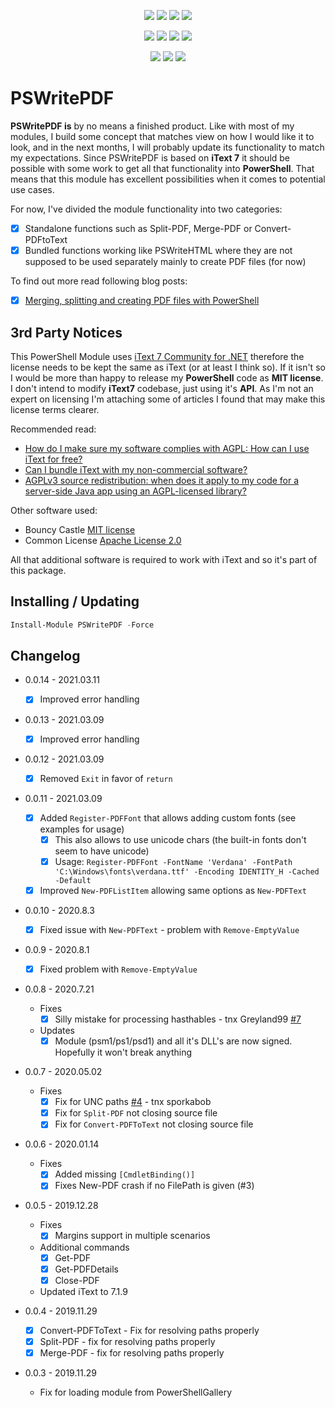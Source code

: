 <p align="center">
  <a href="https://dev.azure.com/evotecpl/PSWritePDF/_build/latest?definitionId=3"><img src="https://dev.azure.com/evotecpl/PSWritePDF/_apis/build/status/EvotecIT.PSWritePDF"></a>
  <a href="https://www.powershellgallery.com/packages/PSWritePDF"><img src="https://img.shields.io/powershellgallery/v/PSWritePDF.svg"></a>
  <a href="https://www.powershellgallery.com/packages/PSWritePDF"><img src="https://img.shields.io/powershellgallery/vpre/PSWritePDF.svg?label=powershell%20gallery%20preview&colorB=yellow"></a>
  <a href="https://github.com/EvotecIT/PSWritePDF"><img src="https://img.shields.io/github/license/EvotecIT/PSWritePDF.svg"></a>
</p>

<p align="center">
  <a href="https://www.powershellgallery.com/packages/PSWritePDF"><img src="https://img.shields.io/powershellgallery/p/PSWritePDF.svg"></a>
  <a href="https://github.com/EvotecIT/PSWritePDF"><img src="https://img.shields.io/github/languages/top/evotecit/PSWritePDF.svg"></a>
  <a href="https://github.com/EvotecIT/PSWritePDF"><img src="https://img.shields.io/github/languages/code-size/evotecit/PSWritePDF.svg"></a>
  <a href="https://www.powershellgallery.com/packages/PSWritePDF"><img src="https://img.shields.io/powershellgallery/dt/PSWritePDF.svg"></a>
</p>

<p align="center">
  <a href="https://twitter.com/PrzemyslawKlys"><img src="https://img.shields.io/twitter/follow/PrzemyslawKlys.svg?label=Twitter%20%40PrzemyslawKlys&style=social"></a>
  <a href="https://evotec.xyz/hub"><img src="https://img.shields.io/badge/Blog-evotec.xyz-2A6496.svg"></a>
  <a href="https://www.linkedin.com/in/pklys"><img src="https://img.shields.io/badge/LinkedIn-pklys-0077B5.svg?logo=LinkedIn"></a>
</p>

# PSWritePDF

**PSWritePDF is** by no means a finished product. Like with most of my modules, I build some concept that matches view on how I would like it to look, and in the next months, I will probably update its functionality to match my expectations. Since PSWritePDF is based on **iText 7** it should be possible with some work to get all that functionality into **PowerShell**. That means that this module has excellent possibilities when it comes to potential use cases.

For now, I've divided the module functionality into two categories:

- [x] Standalone functions such as Split-PDF, Merge-PDF or Convert-PDFtoText
- [x] Bundled functions working like PSWriteHTML where they are not supposed to be used separately mainly to create PDF files (for now)

To find out more read following blog posts:

- [x] [Merging, splitting and creating PDF files with PowerShell](https://evotec.xyz/merging-splitting-and-creating-pdf-files-with-powershell/)

## 3rd Party Notices

This PowerShell Module uses [iText 7 Community for .NET](https://github.com/itext/itext7-dotnet) therefore the license needs to be kept the same as iText (or at least I think so). If it isn't so I would be more than happy to release my **PowerShell** code as **MIT license**. I don't intend to modify **iText7** codebase, just using it's **API**. As I'm not an expert on licensing I'm attaching some of articles I found that may make this license terms clearer.

Recommended read:

- [How do I make sure my software complies with AGPL: How can I use iText for free?](https://itextpdf.com/en/blog/technical-notes/how-do-i-make-sure-my-software-complies-agpl-how-can-i-use-itext-free)
- [Can I bundle iText with my non-commercial software?](https://itextpdf.com/en/resources/books/best-itext-questions-stack-overflow/can-i-bundle-itext-my-non-commercial-software)
- [AGPLv3 source redistribution: when does it apply to my code for a server-side Java app using an AGPL-licensed library?](https://opensource.stackexchange.com/questions/5003/agplv3-source-redistribution-when-does-it-apply-to-my-code-for-a-server-side-ja)

Other software used:

- Bouncy Castle [MIT license](https://www.bouncycastle.org/licence.html)
- Common License [Apache License 2.0](https://github.com/net-commons/common-logging/blob/master/license.txt)

All that additional software is required to work with iText and so it's part of this package.

## Installing / Updating

```powershell
Install-Module PSWritePDF -Force
```

## Changelog

- 0.0.14 - 2021.03.11
  - [x] Improved error handling
- 0.0.13 - 2021.03.09
  - [x] Improved error handling
- 0.0.12 - 2021.03.09
  - [x] Removed `Exit` in favor of `return`
- 0.0.11 - 2021.03.09
  - [x] Added `Register-PDFFont` that allows adding custom fonts (see examples for usage)
    - [x] This also allows to use unicode chars (the built-in fonts don't seem to have unicode)
    - [x] Usage: `Register-PDFFont -FontName 'Verdana' -FontPath 'C:\Windows\fonts\verdana.ttf' -Encoding IDENTITY_H -Cached -Default`
  - [x] Improved `New-PDFListItem` allowing same options as `New-PDFText`
- 0.0.10 - 2020.8.3
  - [x] Fixed issue with `New-PDFText` - problem with `Remove-EmptyValue`
- 0.0.9 - 2020.8.1
  - [x] Fixed problem with `Remove-EmptyValue`
- 0.0.8 - 2020.7.21
  - Fixes
    - [x] Silly mistake for processing hasthables - tnx Greyland99 [#7](https://github.com/EvotecIT/PSWritePDF/issues/7)
  - Updates
    - [x] Module (psm1/ps1/psd1) and all it's DLL's are now signed. Hopefully it won't break anything

- 0.0.7 - 2020.05.02
  - Fixes
    - [x] Fix for UNC paths [#4](https://github.com/EvotecIT/PSWritePDF/issues/4) - tnx sporkabob
    - [x] Fix for `Split-PDF` not closing source file
    - [x] Fix for `Convert-PDFToText` not closing source file

- 0.0.6 - 2020.01.14
  - Fixes
    - [x] Added missing `[CmdletBinding()]`
    - [x] Fixes New-PDF crash if no FilePath is given (#3)

- 0.0.5 - 2019.12.28
  - Fixes
    - [x] Margins support in multiple scenarios
  - Additional commands
    - [x] Get-PDF
    - [x] Get-PDFDetails
    - [x] Close-PDF
  - Updated iText to 7.1.9

- 0.0.4 - 2019.11.29
  - [x] Convert-PDFToText - Fix for resolving paths properly
  - [x] Split-PDF - fix for resolving paths properly
  - [x] Merge-PDF - fix for resolving paths properly
- 0.0.3 - 2019.11.29
  - Fix for loading module from PowerShellGallery
